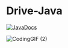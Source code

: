 ﻿# Drive-Java
 [![JavaDocs](https://img.shields.io/badge/JavaDocs-Official%20Docs-blue)](https://docs.oracle.com/en/java/)


 ![CodingGIF (2)](https://github.com/user-attachments/assets/fd2bc1c9-0472-4b49-b723-ee889c2bff77)

